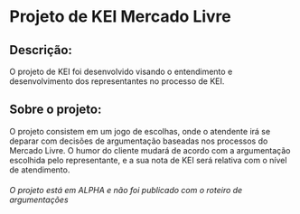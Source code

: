 # Projeto de KEI Mercado Livre
 
## Descrição:
O projeto de KEI foi desenvolvido visando o entendimento e desenvolvimento dos representantes no processo de KEI.

## Sobre o projeto:
O projeto consistem em um jogo de escolhas, onde o atendente irá se deparar com decisões de argumentação baseadas nos processos do Mercado Livre. O humor do cliente mudará de acordo com a argumentação escolhida pelo representante, e a sua nota de KEI será relativa com o nível de atendimento.


###### O projeto está em ALPHA e não foi publicado com o roteiro de argumentações
